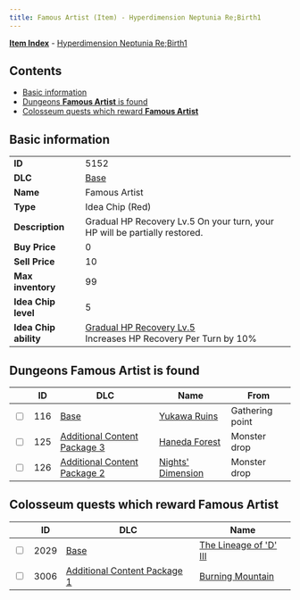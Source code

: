 ```yaml
---
title: Famous Artist (Item) - Hyperdimension Neptunia Re;Birth1
---
```


[**Item Index**](/neptunia/rb1/item/index.html) - [Hyperdimension Neptunia Re;Birth1](/neptunia/rb1)

## Contents

- [Basic information](#basic-information)
- [Dungeons **Famous Artist** is found](#dungeons-famous-artist-is-found)
- [Colosseum quests which reward **Famous Artist**](#colosseum-quests-which-reward-famous-artist)

## Basic information

|   |   |
| -- | -- |
| **ID** | 5152 |
| **DLC** | [Base](/neptunia/rb1/dlc/1-base.html) |
| **Name** | Famous Artist |
| **Type** | Idea Chip (Red) |
| **Description** | Gradual HP Recovery Lv.5 On your turn, your HP will be partially restored. |
| **Buy Price** | 0 |
| **Sell Price** | 10 |
| **Max inventory** | 99 |
| **Idea Chip level** | 5 |
| **Idea Chip ability** | [Gradual HP Recovery Lv.5](/neptunia/rb1/avatar/1-9651-gradual-hp-recovery-lv-5.html)<br />Increases HP Recovery Per Turn by 10% |


## Dungeons **Famous Artist** is found

|    | ID | DLC | Name | From |
| -- | -- | --- | ---- | ---- |
| <input type="checkbox" id="rb1-dungeon-1-116" class="trackbox" /> | 116 | [Base](/neptunia/rb1/dlc/1-base.html) | [Yukawa Ruins](/neptunia/rb1/dungeon/1-116-yukawa-ruins.html) | Gathering point |
| <input type="checkbox" id="rb1-dungeon-12-125" class="trackbox" /> | 125 | [Additional Content Package 3](/neptunia/rb1/dlc/12-pack3.html) | [Haneda Forest](/neptunia/rb1/dungeon/12-125-haneda-forest.html) | Monster drop |
| <input type="checkbox" id="rb1-dungeon-11-126" class="trackbox" /> | 126 | [Additional Content Package 2](/neptunia/rb1/dlc/11-pack2.html) | [Nights' Dimension](/neptunia/rb1/dungeon/11-126-nights-dimension.html) | Monster drop |


## Colosseum quests which reward **Famous Artist**

|    | ID | DLC | Name |
| -- | -- | --- | ---- |
| <input type="checkbox" id="rb1-colosseum-1-2029" class="trackbox" /> | 2029 | [Base](/neptunia/rb1/dlc/1-base.html) | [The Lineage of 'D' III](/neptunia/rb1/colosseum/1-2029-the-lineage-of-d-iii.html) |
| <input type="checkbox" id="rb1-colosseum-10-3006" class="trackbox" /> | 3006 | [Additional Content Package 1](/neptunia/rb1/dlc/10-pack1.html) | [Burning Mountain](/neptunia/rb1/colosseum/10-3006-burning-mountain.html) |

